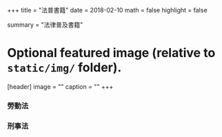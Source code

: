 +++
title = "法普書籍"
date = 2018-02-10
math = false
highlight = false

summary = "法律普及書籍"
# Optional featured image (relative to `static/img/` folder).
[header]
image = ""
caption = ""
+++


### 勞動法

### 刑事法

